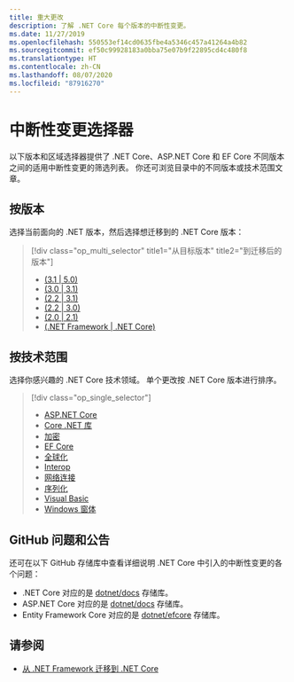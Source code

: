 ```yaml
---
title: 重大更改
description: 了解 .NET Core 每个版本的中断性变更。
ms.date: 11/27/2019
ms.openlocfilehash: 550553ef14cd0635fbe4a5346c457a41264a4b82
ms.sourcegitcommit: ef50c99928183a0bba75e07b9f22895cd4c480f8
ms.translationtype: HT
ms.contentlocale: zh-CN
ms.lasthandoff: 08/07/2020
ms.locfileid: "87916270"
---
```

# <a name="breaking-change-selectors"></a>中断性变更选择器

以下版本和区域选择器提供了 .NET Core、ASP.NET Core 和 EF Core 不同版本之间的适用中断性变更的筛选列表。 你还可浏览目录中的不同版本或技术范围文章。

## <a name="by-version"></a>按版本

选择当前面向的 .NET 版本，然后选择想迁移到的 .NET Core 版本：

> [!div class="op_multi_selector" title1="从目标版本" title2="到迁移后的版本"]
>
> - [(3.1 | 5.0)](3.1-5.0.md)
> - [(3.0 | 3.1)](3.0-3.1.md)
> - [(2.2 | 3.1)](2.2-3.1.md)
> - [(2.2 | 3.0)](2.2-3.0.md)
> - [(2.0 | 2.1)](2.0-2.1.md)
> - [(.NET Framework | .NET Core)](fx-core.md)

## <a name="by-technology-area"></a>按技术范围

选择你感兴趣的 .NET Core 技术领域。 单个更改按 .NET Core 版本进行排序。

> [!div class="op_single_selector"]
>
> - [ASP.NET Core](aspnetcore.md)
> - [Core .NET 库](corefx.md)
> - [加密](cryptography.md)
> - [EF Core](/ef/core/what-is-new/ef-core-3.0/breaking-changes)
> - [全球化](globalization.md)
> - [Interop](interop.md)
> - [网络连接](networking.md)
> - [序列化](serialization.md)
> - [Visual Basic](visualbasic.md)
> - [Windows 窗体](winforms.md)

## <a name="github-issues-and-announcements"></a>GitHub 问题和公告

还可在以下 GitHub 存储库中查看详细说明 .NET Core 中引入的中断性变更的各个问题：

- .NET Core 对应的是 [dotnet/docs](https://github.com/dotnet/docs/issues?q=is%3Aissue+label%3Abreaking-change) 存储库。
- ASP.NET Core 对应的是 [dotnet/docs](https://github.com/aspnet/Announcements/issues?q=is%3Aissue+is%3Aopen+label%3A%22Breaking+change%22+label%3A3.0.0) 存储库。
- Entity Framework Core 对应的是 [dotnet/efcore](https://github.com/dotnet/efcore/issues?q=is%3Aopen+is%3Aissue+label%3Abreaking-change) 存储库。

## <a name="see-also"></a>请参阅

- [从 .NET Framework 迁移到 .NET Core](../porting/index.md)

